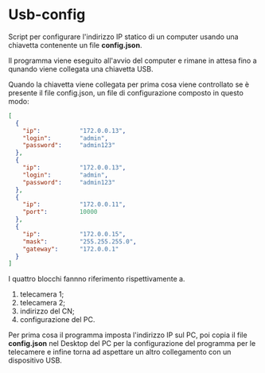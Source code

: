 # Usb-config
Script per configurare l'indirizzo IP statico di un computer usando una chiavetta contenente un file **config.json**.

Il programma viene eseguito all'avvio del computer e rimane in attesa fino a qunando viene collegata una chiavetta USB. 

Quando la chiavetta viene collegata per prima cosa viene controllato se è presente il file config.json, un file di configurazione composto in questo modo:

```json
[
  {
    "ip":           "172.0.0.13",
    "login":        "admin",
    "password":     "admin123"
  },
  {
    "ip":           "172.0.0.13",
    "login":        "admin",
    "password":     "admin123"
  },
  {
    "ip":           "172.0.0.11",
    "port":         10000
  },
  {
    "ip":           "172.0.0.15",
    "mask":         "255.255.255.0",
    "gateway":      "172.0.0.1"
  }
]
```

I quattro blocchi fannno riferimento rispettivamente a.

1. telecamera 1;
2. telecamera 2;
3. indirizzo del CN;
4. configurazione del PC.

Per prima cosa il programma imposta l'indirizzo IP sul PC, poi copia il file **config.json** nel Desktop del PC per la configurazione del programma per le telecamere e infine torna ad aspettare un altro collegamento con un dispositivo USB.
